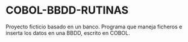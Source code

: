 # COBOL-BBDD-RUTINAS
Proyecto ficticio basado en un banco.
Programa que maneja ficheros e inserta los datos en una BBDD, escrito en COBOL.
